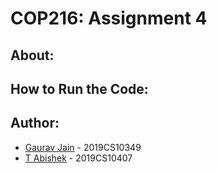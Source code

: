 # COP216: Assignment 4

## About:



## How to Run the Code:

    

## Author:
* [Gaurav Jain](https://github.com/GAURAV-28)   -   2019CS10349
* [T Abishek](https://github.com/abishek2188)   -   2019CS10407

